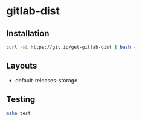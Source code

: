 # gitlab-dist

## Installation

```bash
curl -sL https://git.io/get-gitlab-dist | bash -
```

## Layouts

- default-releases-storage

## Testing

```bash
make test
```



